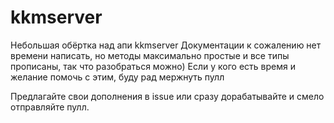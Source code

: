 # kkmserver
Небольшая обёртка над апи kkmserver
Документации к сожалению нет времени написать, но методы максимально простые и все типы прописаны, так что разобраться можно) Если у кого есть время и желание помочь с этим, буду рад мержнуть пулл

Предлагайте свои дополнения в issue или сразу дорабатывайте и смело отправляйте пулл. 
